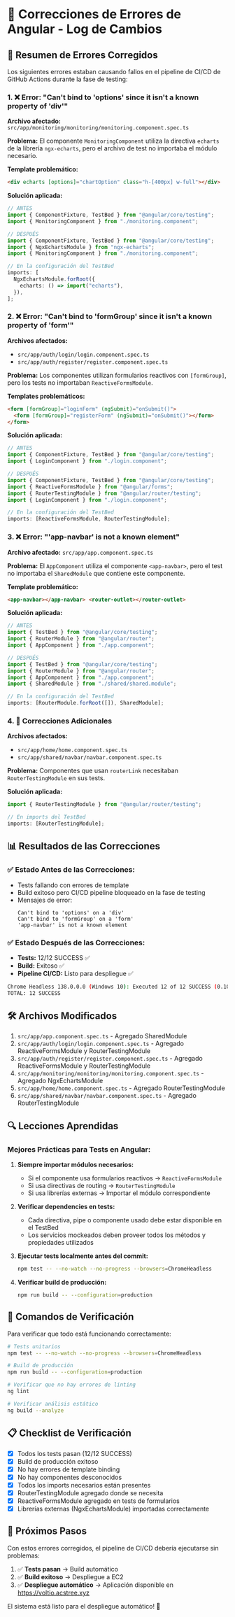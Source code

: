 # 🔧 Correcciones de Errores de Angular - Log de Cambios

## 📝 Resumen de Errores Corregidos

Los siguientes errores estaban causando fallos en el pipeline de CI/CD de GitHub Actions durante la fase de testing:

### 1. ❌ Error: "Can't bind to 'options' since it isn't a known property of 'div'"

**Archivo afectado:** `src/app/monitoring/monitoring/monitoring.component.spec.ts`

**Problema:**
El componente `MonitoringComponent` utiliza la directiva `echarts` de la librería `ngx-echarts`, pero el archivo de test no importaba el módulo necesario.

**Template problemático:**

```html
<div echarts [options]="chartOption" class="h-[400px] w-full"></div>
```

**Solución aplicada:**

```typescript
// ANTES
import { ComponentFixture, TestBed } from "@angular/core/testing";
import { MonitoringComponent } from "./monitoring.component";

// DESPUÉS
import { ComponentFixture, TestBed } from "@angular/core/testing";
import { NgxEchartsModule } from "ngx-echarts";
import { MonitoringComponent } from "./monitoring.component";

// En la configuración del TestBed
imports: [
  NgxEchartsModule.forRoot({
    echarts: () => import("echarts"),
  }),
];
```

### 2. ❌ Error: "Can't bind to 'formGroup' since it isn't a known property of 'form'"

**Archivos afectados:**

- `src/app/auth/login/login.component.spec.ts`
- `src/app/auth/register/register.component.spec.ts`

**Problema:**
Los componentes utilizan formularios reactivos con `[formGroup]`, pero los tests no importaban `ReactiveFormsModule`.

**Templates problemáticos:**

```html
<form [formGroup]="loginForm" (ngSubmit)="onSubmit()">
  <form [formGroup]="registerForm" (ngSubmit)="onSubmit()"></form>
</form>
```

**Solución aplicada:**

```typescript
// ANTES
import { ComponentFixture, TestBed } from "@angular/core/testing";
import { LoginComponent } from "./login.component";

// DESPUÉS
import { ComponentFixture, TestBed } from "@angular/core/testing";
import { ReactiveFormsModule } from "@angular/forms";
import { RouterTestingModule } from "@angular/router/testing";
import { LoginComponent } from "./login.component";

// En la configuración del TestBed
imports: [ReactiveFormsModule, RouterTestingModule];
```

### 3. ❌ Error: "'app-navbar' is not a known element"

**Archivo afectado:** `src/app/app.component.spec.ts`

**Problema:**
El `AppComponent` utiliza el componente `<app-navbar>`, pero el test no importaba el `SharedModule` que contiene este componente.

**Template problemático:**

```html
<app-navbar></app-navbar> <router-outlet></router-outlet>
```

**Solución aplicada:**

```typescript
// ANTES
import { TestBed } from "@angular/core/testing";
import { RouterModule } from "@angular/router";
import { AppComponent } from "./app.component";

// DESPUÉS
import { TestBed } from "@angular/core/testing";
import { RouterModule } from "@angular/router";
import { AppComponent } from "./app.component";
import { SharedModule } from "./shared/shared.module";

// En la configuración del TestBed
imports: [RouterModule.forRoot([]), SharedModule];
```

### 4. 🔧 Correcciones Adicionales

**Archivos afectados:**

- `src/app/home/home.component.spec.ts`
- `src/app/shared/navbar/navbar.component.spec.ts`

**Problema:**
Componentes que usan `routerLink` necesitaban `RouterTestingModule` en sus tests.

**Solución aplicada:**

```typescript
import { RouterTestingModule } from "@angular/router/testing";

// En imports del TestBed
imports: [RouterTestingModule];
```

## 📊 Resultados de las Correcciones

### ✅ Estado Antes de las Correcciones:

- Tests fallando con errores de template
- Build exitoso pero CI/CD pipeline bloqueado en la fase de testing
- Mensajes de error:
  ```
  Can't bind to 'options' on a 'div'
  Can't bind to 'formGroup' on a 'form'
  'app-navbar' is not a known element
  ```

### ✅ Estado Después de las Correcciones:

- **Tests:** 12/12 SUCCESS ✅
- **Build:** Exitoso ✅
- **Pipeline CI/CD:** Listo para despliegue ✅

```bash
Chrome Headless 138.0.0.0 (Windows 10): Executed 12 of 12 SUCCESS (0.106 secs / 0.102 secs)
TOTAL: 12 SUCCESS
```

## 🛠️ Archivos Modificados

1. `src/app/app.component.spec.ts` - Agregado SharedModule
2. `src/app/auth/login/login.component.spec.ts` - Agregado ReactiveFormsModule y RouterTestingModule
3. `src/app/auth/register/register.component.spec.ts` - Agregado ReactiveFormsModule y RouterTestingModule
4. `src/app/monitoring/monitoring/monitoring.component.spec.ts` - Agregado NgxEchartsModule
5. `src/app/home/home.component.spec.ts` - Agregado RouterTestingModule
6. `src/app/shared/navbar/navbar.component.spec.ts` - Agregado RouterTestingModule

## 🔍 Lecciones Aprendidas

### Mejores Prácticas para Tests en Angular:

1. **Siempre importar módulos necesarios:**

   - Si el componente usa formularios reactivos → `ReactiveFormsModule`
   - Si usa directivas de routing → `RouterTestingModule`
   - Si usa librerías externas → Importar el módulo correspondiente

2. **Verificar dependencies en tests:**

   - Cada directiva, pipe o componente usado debe estar disponible en el TestBed
   - Los servicios mockeados deben proveer todos los métodos y propiedades utilizados

3. **Ejecutar tests localmente antes del commit:**

   ```bash
   npm test -- --no-watch --no-progress --browsers=ChromeHeadless
   ```

4. **Verificar build de producción:**
   ```bash
   npm run build -- --configuration=production
   ```

## 🚀 Comandos de Verificación

Para verificar que todo está funcionando correctamente:

```bash
# Tests unitarios
npm test -- --no-watch --no-progress --browsers=ChromeHeadless

# Build de producción
npm run build -- --configuration=production

# Verificar que no hay errores de linting
ng lint

# Verificar análisis estático
ng build --analyze
```

## 📋 Checklist de Verificación

- [x] Todos los tests pasan (12/12 SUCCESS)
- [x] Build de producción exitoso
- [x] No hay errores de template binding
- [x] No hay componentes desconocidos
- [x] Todos los imports necesarios están presentes
- [x] RouterTestingModule agregado donde se necesita
- [x] ReactiveFormsModule agregado en tests de formularios
- [x] Librerías externas (NgxEchartsModule) importadas correctamente

## 🎯 Próximos Pasos

Con estos errores corregidos, el pipeline de CI/CD debería ejecutarse sin problemas:

1. ✅ **Tests pasan** → Build automático
2. ✅ **Build exitoso** → Despliegue a EC2
3. ✅ **Despliegue automático** → Aplicación disponible en https://voltio.acstree.xyz

El sistema está listo para el despliegue automático! 🚀
